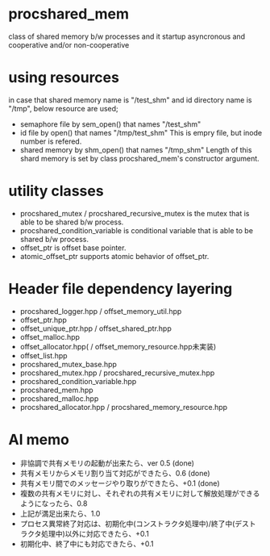 # procshared_mem
 class of shared memory b/w processes and it startup asyncronous and cooperative and/or non-cooperative

# using resources
 in case that shared memory name is "/test_shm" and id directory name is "/tmp", below resource are used;
 * semaphore file by sem_open() that names "/test_shm"
 * id file by open() that names "/tmp/test_shm"  This is empry file, but inode number is refered.
 * shared memory by shm_open() that names "/tmp_shm"  Length of this shard memory is set by class procshared_mem's constructor argument.

# utility classes
 * procshared_mutex / procshared_recursive_mutex is the mutex that is able to be shared b/w process.
 * procshared_condition_variable is conditional variable that is able to be shared b/w process.
 * offset_ptr is offset base pointer.
 * atomic_offset_ptr supports atomic behavior of offset_ptr.

# Header file dependency layering

* procshared_logger.hpp / offset_memory_util.hpp
* offset_ptr.hpp
* offset_unique_ptr.hpp / offset_shared_ptr.hpp
* offset_malloc.hpp
* offset_allocator.hpp( / offset_memory_resource.hpp未実装)
* offset_list.hpp
* procshared_mutex_base.hpp
* procshared_mutex.hpp / procshared_recursive_mutex.hpp
* procshared_condition_variable.hpp
* procshared_mem.hpp
* procshared_malloc.hpp
* procshared_allocator.hpp / procshared_memory_resource.hpp

# AI memo
* 非協調で共有メモリの起動が出来たら、ver 0.5 (done)
* 共有メモリからメモリ割り当て対応ができたら、0.6 (done)
* 共有メモリ間でのメッセージやり取りができたら、+0.1 (done)
* 複数の共有メモリに対し、それぞれの共有メモリに対して解放処理ができるようになったら、0.8
* 上記が満足出来たら、1.0
* プロセス異常終了対応は、初期化中(コンストラクタ処理中)/終了中(デストラクタ処理中)以外に対応できたら、+0.1
* 初期化中、終了中にも対応できたら、+0.1

